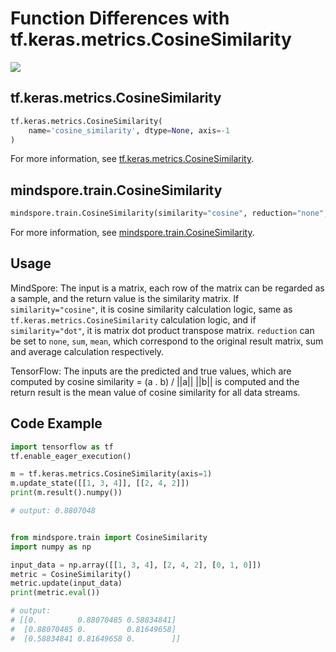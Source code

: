 # Function Differences with tf.keras.metrics.CosineSimilarity

<a href="https://gitee.com/mindspore/docs/blob/r2.0/docs/mindspore/source_en/note/api_mapping/tensorflow_diff/metricCosineSim.md" target="_blank"><img src="https://mindspore-website.obs.cn-north-4.myhuaweicloud.com/website-images/r2.0/resource/_static/logo_source_en.png"></a>

## tf.keras.metrics.CosineSimilarity

```python
tf.keras.metrics.CosineSimilarity(
    name='cosine_similarity', dtype=None, axis=-1
)
```

For more information, see [tf.keras.metrics.CosineSimilarity](https://tensorflow.google.cn/versions/r1.15/api_docs/python/tf/keras/metrics/CosineSimilarity).

## mindspore.train.CosineSimilarity

```python
mindspore.train.CosineSimilarity(similarity="cosine", reduction="none", zero_diagonal=True)
```

For more information, see [mindspore.train.CosineSimilarity](https://www.mindspore.cn/docs/en/r2.0/api_python/train/mindspore.train.CosineSimilarity.html#mindspore.train.CosineSimilarity).

## Usage

MindSpore: The input is a matrix, each row of the matrix can be regarded as a sample, and the return value is the similarity matrix. If `similarity="cosine"`, it is cosine similarity calculation logic, same as `tf.keras.metrics.CosineSimilarity` calculation logic, and if `similarity="dot"`, it is matrix dot product transpose matrix. `reduction` can be set to `none`, `sum`, `mean`, which correspond to the original result matrix, sum and average calculation respectively.

TensorFlow: The inputs are the predicted and true values, which are computed by cosine similarity = (a . b) / ||a|| ||b|| is computed and the return result is the mean value of cosine similarity for all data streams.

## Code Example

```python
import tensorflow as tf
tf.enable_eager_execution()

m = tf.keras.metrics.CosineSimilarity(axis=1)
m.update_state([[1, 3, 4]], [[2, 4, 2]])
print(m.result().numpy())

# output: 0.8807048


from mindspore.train import CosineSimilarity
import numpy as np

input_data = np.array([[1, 3, 4], [2, 4, 2], [0, 1, 0]])
metric = CosineSimilarity()
metric.update(input_data)
print(metric.eval())

# output:
# [[0.         0.88070485 0.58834841]
#  [0.88070485 0.         0.81649658]
#  [0.58834841 0.81649658 0.        ]]
```
